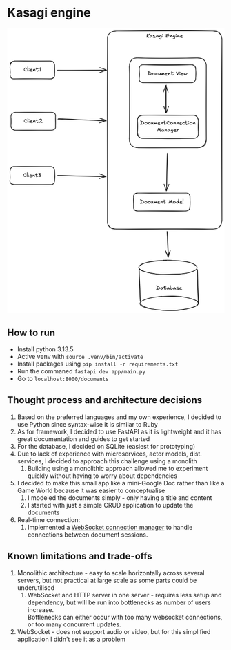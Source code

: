 # Kasagi engine

![alt text](kasagi-engine-diagram.png "Kasagi Engine Diagram")

## How to run

* Install python 3.13.5
* Active venv with `source .venv/bin/activate`
* Install packages using `pip install -r requirements.txt`
* Run the commaned `fastapi dev app/main.py`
* Go to `localhost:8000/documents`

## Thought process and architecture decisions

1. Based on the preferred languages and my own experience, I decided to use Python since syntax-wise it is similar to Ruby
2. As for framework, I decided to use FastAPI as it is lightweight and it has great documentation and guides to get started
3. For the database, I decided on SQLite (easiest for prototyping)
4. Due to lack of experience with microservices, actor models, dist. services, I decided to approach this challenge using a monolith
    1. Building using a monolithic approach allowed me to experiment quickly without having to worry about dependencies
5. I decided to make this small app like a mini-Google Doc rather than like a Game World because it was easier to conceptualise
    1. I modeled the documents simply - only having a title and content
    2. I started with just a simple CRUD application to update the documents
6. Real-time connection:
    1. Implemented a [WebSocket connection manager](https://fastapi.tiangolo.com/advanced/websockets/?h=websockets#handling-disconnections-and-multiple-clients)
      to handle connections between document sessions.

## Known limitations and trade-offs

1. Monolithic architecture - easy to scale horizontally across several servers, but not practical at large scale as some parts could be underutilised
    1. WebSocket and HTTP server in one server - requires less setup and dependency, but will be run into bottlenecks as number of users increase.  
      Bottlenecks can either occur with too many websocket connections, or too many concurrent updates.
2. WebSocket - does not support audio or video, but for this simplified application I didn't see it as a problem
